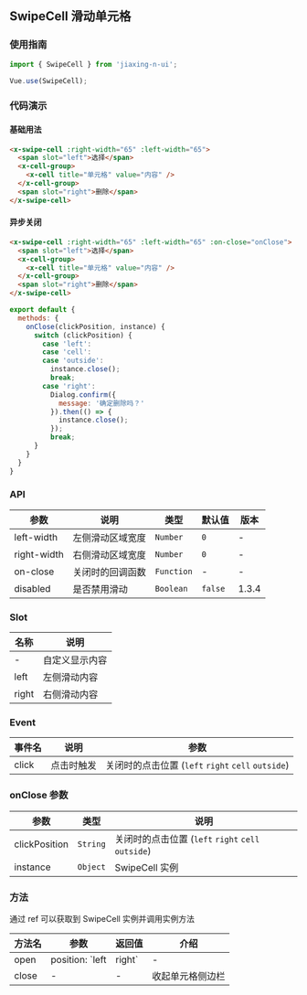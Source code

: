 ## SwipeCell 滑动单元格

### 使用指南
``` javascript
import { SwipeCell } from 'jiaxing-n-ui';

Vue.use(SwipeCell);
```

### 代码演示

#### 基础用法

```html
<x-swipe-cell :right-width="65" :left-width="65">
  <span slot="left">选择</span>
  <x-cell-group>
    <x-cell title="单元格" value="内容" />
  </x-cell-group>
  <span slot="right">删除</span>
</x-swipe-cell>
```

#### 异步关闭

```html
<x-swipe-cell :right-width="65" :left-width="65" :on-close="onClose">
  <span slot="left">选择</span>
  <x-cell-group>
    <x-cell title="单元格" value="内容" />
  </x-cell-group>
  <span slot="right">删除</span>
</x-swipe-cell>
```

```js
export default {
  methods: {
    onClose(clickPosition, instance) {
      switch (clickPosition) {
        case 'left':
        case 'cell':
        case 'outside':
          instance.close();
          break;
        case 'right':
          Dialog.confirm({
            message: '确定删除吗？'
          }).then(() => {
            instance.close();
          });
          break;
      }
    }
  }
}
```

### API

| 参数 | 说明 | 类型 | 默认值 | 版本 |
|------|------|------|------|------|
| left-width | 左侧滑动区域宽度 | `Number` | `0` | - |
| right-width | 右侧滑动区域宽度 | `Number` | `0` | - |
| on-close | 关闭时的回调函数 | `Function` | - | - |
| disabled | 是否禁用滑动 | `Boolean` | `false` | 1.3.4 |

### Slot

| 名称 | 说明 |
|------|------|
| - | 自定义显示内容 |
| left | 左侧滑动内容 |
| right | 右侧滑动内容 |

### Event

| 事件名 | 说明 | 参数 |
|------|------|------|
| click | 点击时触发 | 关闭时的点击位置 (`left` `right` `cell` `outside`) |

### onClose 参数

| 参数 | 类型 | 说明 |
|------|------|------|
| clickPosition | `String` | 关闭时的点击位置 (`left` `right` `cell` `outside`) |
| instance | `Object` | SwipeCell 实例 |

### 方法

通过 ref 可以获取到 SwipeCell 实例并调用实例方法

| 方法名 | 参数 | 返回值 | 介绍 |
|------|------|------|------|
| open | position: `left | right` | - | 打开单元格侧边栏 |
| close | - | - | 收起单元格侧边栏 |
